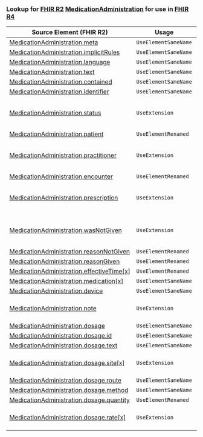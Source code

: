 ### Lookup for [FHIR R2](https://hl7.org/fhir/DSTU2/) [MedicationAdministration](https://hl7.org/fhir/DSTU2/MedicationAdministration.html) for use in [FHIR R4](https://hl7.org/fhir/R4/)

| Source Element (FHIR R2) | Usage | Target |
| -------------- | ----- | ------ |
| [MedicationAdministration.meta](https://hl7.org/fhir/DSTU2/MedicationAdministration.html#resource) | `UseElementSameName` | [MedicationAdministration.meta](https://hl7.org/fhir/R4/MedicationAdministration.html#resource) |
| [MedicationAdministration.implicitRules](https://hl7.org/fhir/DSTU2/MedicationAdministration.html#resource) | `UseElementSameName` | [MedicationAdministration.implicitRules](https://hl7.org/fhir/R4/MedicationAdministration.html#resource) |
| [MedicationAdministration.language](https://hl7.org/fhir/DSTU2/MedicationAdministration.html#resource) | `UseElementSameName` | [MedicationAdministration.language](https://hl7.org/fhir/R4/MedicationAdministration.html#resource) |
| [MedicationAdministration.text](https://hl7.org/fhir/DSTU2/MedicationAdministration.html#resource) | `UseElementSameName` | [MedicationAdministration.text](https://hl7.org/fhir/R4/MedicationAdministration.html#resource) |
| [MedicationAdministration.contained](https://hl7.org/fhir/DSTU2/MedicationAdministration.html#resource) | `UseElementSameName` | [MedicationAdministration.contained](https://hl7.org/fhir/R4/MedicationAdministration.html#resource) |
| [MedicationAdministration.identifier](https://hl7.org/fhir/DSTU2/MedicationAdministration.html#resource) | `UseElementSameName` | [MedicationAdministration.identifier](https://hl7.org/fhir/R4/MedicationAdministration.html#resource) |
| [MedicationAdministration.status](https://hl7.org/fhir/DSTU2/MedicationAdministration.html#resource) | `UseExtension` | [http://hl7.org/fhir/1.0/StructureDefinition/extension-MedicationAdministration.status](StructureDefinition-ext-R2-MedicationAdministration.status.html) |
| [MedicationAdministration.patient](https://hl7.org/fhir/DSTU2/MedicationAdministration.html#resource) | `UseElementRenamed` | [MedicationAdministration.subject](https://hl7.org/fhir/R4/MedicationAdministration.html#resource) |
| [MedicationAdministration.practitioner](https://hl7.org/fhir/DSTU2/MedicationAdministration.html#resource) | `UseExtension` | [http://hl7.org/fhir/1.0/StructureDefinition/extension-MedicationAdministration.practitioner](StructureDefinition-ext-R2-MedicationAdministration.practitioner.html) |
| [MedicationAdministration.encounter](https://hl7.org/fhir/DSTU2/MedicationAdministration.html#resource) | `UseElementRenamed` | [MedicationAdministration.context](https://hl7.org/fhir/R4/MedicationAdministration.html#resource) |
| [MedicationAdministration.prescription](https://hl7.org/fhir/DSTU2/MedicationAdministration.html#resource) | `UseExtension` | [http://hl7.org/fhir/1.0/StructureDefinition/extension-MedicationAdministration.prescription](StructureDefinition-ext-R2-MedicationAdministration.prescription.html) |
| [MedicationAdministration.wasNotGiven](https://hl7.org/fhir/DSTU2/MedicationAdministration.html#resource) | `UseExtension` | [http://hl7.org/fhir/1.0/StructureDefinition/extension-MedicationAdministration.wasNotGiven](StructureDefinition-ext-R2-MedicationAdministration.wasNotGiven.html) |
| [MedicationAdministration.reasonNotGiven](https://hl7.org/fhir/DSTU2/MedicationAdministration.html#resource) | `UseElementRenamed` | [MedicationAdministration.reasonCode](https://hl7.org/fhir/R4/MedicationAdministration.html#resource) |
| [MedicationAdministration.reasonGiven](https://hl7.org/fhir/DSTU2/MedicationAdministration.html#resource) | `UseElementRenamed` | [MedicationAdministration.reasonCode](https://hl7.org/fhir/R4/MedicationAdministration.html#resource) |
| [MedicationAdministration.effectiveTime[x]](https://hl7.org/fhir/DSTU2/MedicationAdministration.html#resource) | `UseElementRenamed` | [MedicationAdministration.effective[x]](https://hl7.org/fhir/R4/MedicationAdministration.html#resource) |
| [MedicationAdministration.medication[x]](https://hl7.org/fhir/DSTU2/MedicationAdministration.html#resource) | `UseElementSameName` | [MedicationAdministration.medication[x]](https://hl7.org/fhir/R4/MedicationAdministration.html#resource) |
| [MedicationAdministration.device](https://hl7.org/fhir/DSTU2/MedicationAdministration.html#resource) | `UseElementSameName` | [MedicationAdministration.device](https://hl7.org/fhir/R4/MedicationAdministration.html#resource) |
| [MedicationAdministration.note](https://hl7.org/fhir/DSTU2/MedicationAdministration.html#resource) | `UseExtension` | [http://hl7.org/fhir/1.0/StructureDefinition/extension-MedicationAdministration.note](StructureDefinition-ext-R2-MedicationAdministration.note.html) |
| [MedicationAdministration.dosage](https://hl7.org/fhir/DSTU2/MedicationAdministration.html#resource) | `UseElementSameName` | [MedicationAdministration.dosage](https://hl7.org/fhir/R4/MedicationAdministration.html#resource) |
| [MedicationAdministration.dosage.id](https://hl7.org/fhir/DSTU2/MedicationAdministration.html#resource) | `UseElementSameName` | [MedicationAdministration.dosage.id](https://hl7.org/fhir/R4/MedicationAdministration.html#resource) |
| [MedicationAdministration.dosage.text](https://hl7.org/fhir/DSTU2/MedicationAdministration.html#resource) | `UseElementSameName` | [MedicationAdministration.dosage.text](https://hl7.org/fhir/R4/MedicationAdministration.html#resource) |
| [MedicationAdministration.dosage.site[x]](https://hl7.org/fhir/DSTU2/MedicationAdministration.html#resource) | `UseExtension` | [http://hl7.org/fhir/1.0/StructureDefinition/extension-MedicationAdministration.dosage.site](StructureDefinition-ext-R2-MA.do.site.html) |
| [MedicationAdministration.dosage.route](https://hl7.org/fhir/DSTU2/MedicationAdministration.html#resource) | `UseElementSameName` | [MedicationAdministration.dosage.route](https://hl7.org/fhir/R4/MedicationAdministration.html#resource) |
| [MedicationAdministration.dosage.method](https://hl7.org/fhir/DSTU2/MedicationAdministration.html#resource) | `UseElementSameName` | [MedicationAdministration.dosage.method](https://hl7.org/fhir/R4/MedicationAdministration.html#resource) |
| [MedicationAdministration.dosage.quantity](https://hl7.org/fhir/DSTU2/MedicationAdministration.html#resource) | `UseElementRenamed` | [MedicationAdministration.dosage.dose](https://hl7.org/fhir/R4/MedicationAdministration.html#resource) |
| [MedicationAdministration.dosage.rate[x]](https://hl7.org/fhir/DSTU2/MedicationAdministration.html#resource) | `UseExtension` | [http://hl7.org/fhir/1.0/StructureDefinition/extension-MedicationAdministration.dosage.rate](StructureDefinition-ext-R2-MA.do.rate.html) |

